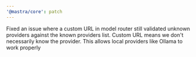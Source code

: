```yaml
---
'@mastra/core': patch
---
```


Fixed an issue where a custom URL in model router still validated unknown providers against the known providers list. Custom URL means we don't necessarily know the provider. This allows local providers like Ollama to work properly
